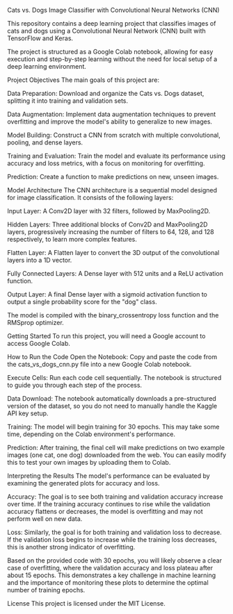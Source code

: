 Cats vs. Dogs Image Classifier with Convolutional Neural Networks (CNN)


This repository contains a deep learning project that classifies images of cats and dogs using a Convolutional Neural Network (CNN) built with TensorFlow and Keras.

The project is structured as a Google Colab notebook, allowing for easy execution and step-by-step learning without the need for local setup of a deep learning environment.

Project Objectives
The main goals of this project are:

Data Preparation: Download and organize the Cats vs. Dogs dataset, splitting it into training and validation sets.

Data Augmentation: Implement data augmentation techniques to prevent overfitting and improve the model's ability to generalize to new images.

Model Building: Construct a CNN from scratch with multiple convolutional, pooling, and dense layers.

Training and Evaluation: Train the model and evaluate its performance using accuracy and loss metrics, with a focus on monitoring for overfitting.

Prediction: Create a function to make predictions on new, unseen images.

Model Architecture
The CNN architecture is a sequential model designed for image classification. It consists of the following layers:

Input Layer: A Conv2D layer with 32 filters, followed by MaxPooling2D.

Hidden Layers: Three additional blocks of Conv2D and MaxPooling2D layers, progressively increasing the number of filters to 64, 128, and 128 respectively, to learn more complex features.

Flatten Layer: A Flatten layer to convert the 3D output of the convolutional layers into a 1D vector.

Fully Connected Layers: A Dense layer with 512 units and a ReLU activation function.

Output Layer: A final Dense layer with a sigmoid activation function to output a single probability score for the "dog" class.

The model is compiled with the binary_crossentropy loss function and the RMSprop optimizer.

Getting Started
To run this project, you will need a Google account to access Google Colab.

How to Run the Code
Open the Notebook: Copy and paste the code from the cats_vs_dogs_cnn.py file into a new Google Colab notebook.

Execute Cells: Run each code cell sequentially. The notebook is structured to guide you through each step of the process.

Data Download: The notebook automatically downloads a pre-structured version of the dataset, so you do not need to manually handle the Kaggle API key setup.

Training: The model will begin training for 30 epochs. This may take some time, depending on the Colab environment's performance.

Prediction: After training, the final cell will make predictions on two example images (one cat, one dog) downloaded from the web. You can easily modify this to test your own images by uploading them to Colab.

Interpreting the Results
The model's performance can be evaluated by examining the generated plots for accuracy and loss.

Accuracy: The goal is to see both training and validation accuracy increase over time. If the training accuracy continues to rise while the validation accuracy flattens or decreases, the model is overfitting and may not perform well on new data.

Loss: Similarly, the goal is for both training and validation loss to decrease. If the validation loss begins to increase while the training loss decreases, this is another strong indicator of overfitting.

Based on the provided code with 30 epochs, you will likely observe a clear case of overfitting, where the validation accuracy and loss plateau after about 15 epochs. This demonstrates a key challenge in machine learning and the importance of monitoring these plots to determine the optimal number of training epochs.

License
This project is licensed under the MIT License.
